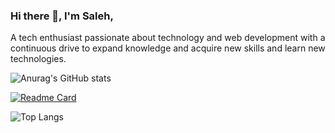 ### Hi there 👋, I'm Saleh,
A tech enthusiast passionate about technology and web development with a continuous drive to expand knowledge and acquire new skills and learn new technologies.

![Anurag's GitHub stats](https://github-readme-stats.vercel.app/api?username=habtor&show_icons=true&theme=radical&rank_icon=github&&&hide=stars,issues)

[![Readme Card](https://github-readme-stats.vercel.app/api/pin/?username=habtor&repo=Weather)](https://github.com/anuraghazra/github-readme-stats)

![Top Langs](https://github-readme-stats.vercel.app/api/top-langs/?username=habtor&size_weight=0.5&count_weight=0.5)

